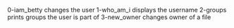 0-iam_betty changes the user
1-who_am_i displays the username
2-groups prints groups the user is part of
3-new_owner changes owner of a file
